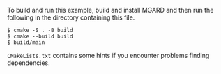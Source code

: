 To build and run this example, build and install MGARD and then run the following in the directory containing this file.

```console
$ cmake -S . -B build
$ cmake --build build
$ build/main
```

`CMakeLists.txt` contains some hints if you encounter problems finding dependencies.
